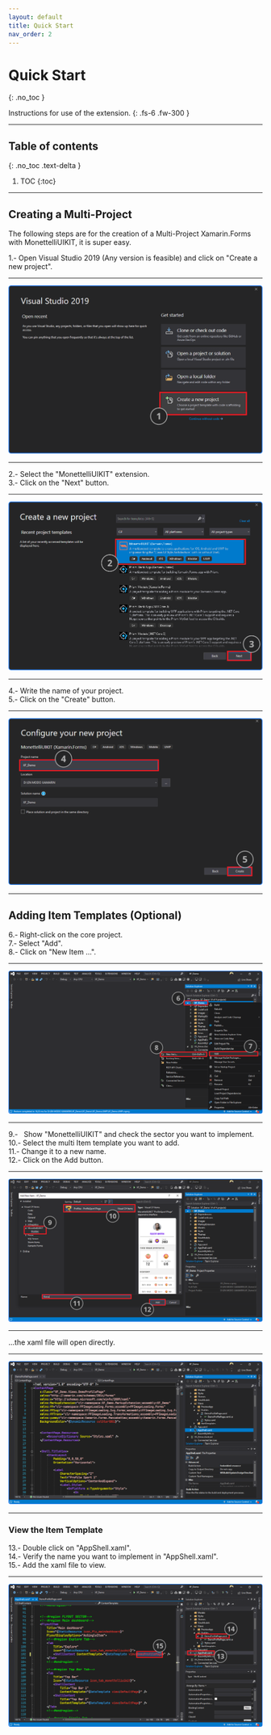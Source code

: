```yaml
---
layout: default
title: Quick Start
nav_order: 2
---
```


# Quick Start
{: .no_toc }

Instructions for use of the extension.
{: .fs-6 .fw-300 }

---
## Table of contents
{: .no_toc .text-delta }

1. TOC
{:toc}

---

## Creating a Multi-Project

The following steps are for the creation of a Multi-Project Xamarin.Forms with MonettelliUIKIT, it is super easy.

1.- Open Visual Studio 2019 (Any version is feasible) and click on "Create a new project".

---

<a href="https://raw.githubusercontent.com/MonettelliUIKIT/monettelliuikit.github.io/master/assets/images/QuickStartPart1.png" data-fancybox><img src="https://raw.githubusercontent.com/MonettelliUIKIT/monettelliuikit.github.io/master/assets/images/QuickStartPart1.png" /></a>

---

2.- Select the "MonettelliUIKIT" extension.<br>
3.- Click on the "Next" button.

---

<a href="https://raw.githubusercontent.com/MonettelliUIKIT/monettelliuikit.github.io/master/assets/images/QuickStartPart2.png" data-fancybox><img src="https://raw.githubusercontent.com/MonettelliUIKIT/monettelliuikit.github.io/master/assets/images/QuickStartPart2.png" /></a>

---

4.- Write the name of your project.<br>
5.- Click on the "Create" button.

---

<a href="https://raw.githubusercontent.com/MonettelliUIKIT/monettelliuikit.github.io/master/assets/images/QuickStartPart3.png" data-fancybox><img src="https://raw.githubusercontent.com/MonettelliUIKIT/monettelliuikit.github.io/master/assets/images/QuickStartPart3.png" /></a>

---

## Adding Item Templates (Optional)

6.- Right-click on the core project.<br>
7.- Select "Add".<br>
8.- Click on "New Item ...".

---

<a href="https://raw.githubusercontent.com/MonettelliUIKIT/monettelliuikit.github.io/master/assets/images/QuickStartPart4.png" data-fancybox><img src="https://raw.githubusercontent.com/MonettelliUIKIT/monettelliuikit.github.io/master/assets/images/QuickStartPart4.png" /></a>

---

9.-  &nbsp;&nbsp;Show "MonettelliUIKIT" and check the sector you want to implement.<br>
10.- Select the multi Item template you want to add.<br>
11.- Change it to a new name.<br>
12.- Click on the Add button.

---

<a href="https://raw.githubusercontent.com/MonettelliUIKIT/monettelliuikit.github.io/master/assets/images/QuickStartPart5.png" data-fancybox><img src="https://raw.githubusercontent.com/MonettelliUIKIT/monettelliuikit.github.io/master/assets/images/QuickStartPart5.png" /></a>

---

...the xaml file will open directly.

---

<a href="https://raw.githubusercontent.com/MonettelliUIKIT/monettelliuikit.github.io/master/assets/images/QuickStartPart6.png" data-fancybox><img src="https://raw.githubusercontent.com/MonettelliUIKIT/monettelliuikit.github.io/master/assets/images/QuickStartPart6.png" /></a>

---

### View the Item Template

13.- Double click on "AppShell.xaml".<br>
14.- Verify the name you want to implement in "AppShell.xaml".<br>
15.- Add the xaml file to view.

---

<a href="https://raw.githubusercontent.com/MonettelliUIKIT/monettelliuikit.github.io/master/assets/images/QuickStartPart7.png" data-fancybox><img src="https://raw.githubusercontent.com/MonettelliUIKIT/monettelliuikit.github.io/master/assets/images/QuickStartPart7.png" /></a>
  